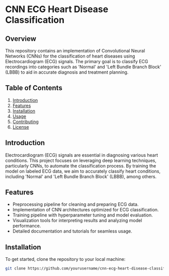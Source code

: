 # CNN ECG Heart Disease Classification

## Overview

This repository contains an implementation of Convolutional Neural Networks (CNNs) for the classification of heart diseases using Electrocardiogram (ECG) signals. The primary goal is to classify ECG recordings into categories such as 'Normal' and 'Left Bundle Branch Block' (LBBB) to aid in accurate diagnosis and treatment planning.

## Table of Contents

1. [Introduction](#introduction)
2. [Features](#features)
3. [Installation](#installation)
4. [Usage](#usage)
5. [Contributing](#contributing)
6. [License](#license)

## Introduction

Electrocardiogram (ECG) signals are essential in diagnosing various heart conditions. This project focuses on leveraging deep learning techniques, particularly CNNs, to automate the classification process. By training the model on labeled ECG data, we aim to accurately classify heart conditions, including 'Normal' and 'Left Bundle Branch Block' (LBBB), among others.

## Features

- Preprocessing pipeline for cleaning and preparing ECG data.
- Implementation of CNN architectures optimized for ECG classification.
- Training pipeline with hyperparameter tuning and model evaluation.
- Visualization tools for interpreting results and analyzing model performance.
- Detailed documentation and tutorials for seamless usage.

## Installation

To get started, clone the repository to your local machine:

```bash
git clone https://github.com/yourusername/cnn-ecg-heart-disease-classification.git
